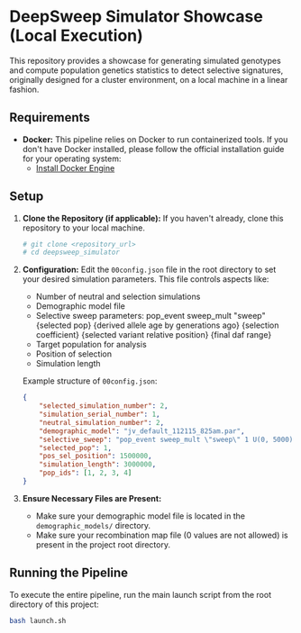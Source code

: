 # DeepSweep Simulator Showcase (Local Execution)

This repository provides a showcase for generating simulated genotypes and compute population genetics statistics to detect selective signatures, originally designed for a cluster environment, on a local machine in a linear fashion. 

## Requirements

*   **Docker:** This pipeline relies on Docker to run containerized tools. If you don't have Docker installed, please follow the official installation guide for your operating system:
    *   [Install Docker Engine](https://docs.docker.com/engine/install/)

## Setup

1.  **Clone the Repository (if applicable):**
    If you haven't already, clone this repository to your local machine.
    ```bash
    # git clone <repository_url>
    # cd deepsweep_simulator
    ```

2.  **Configuration:**
    Edit the `00config.json` file in the root directory to set your desired simulation parameters. This file controls aspects like:
    *   Number of neutral and selection simulations
    *   Demographic model file
    *   Selective sweep parameters: pop_event sweep_mult \"sweep\" {selected pop} {derived allele age by generations ago} {selection coefficient} {selected variant relative position} {final daf range}
    *   Target population for analysis
    *   Position of selection
    *   Simulation length

    Example structure of `00config.json`:
    ```json
    {
        "selected_simulation_number": 2,
        "simulation_serial_number": 1,
        "neutral_simulation_number": 2,
        "demographic_model": "jv_default_112115_825am.par",
        "selective_sweep": "pop_event sweep_mult \"sweep\" 1 U(0, 5000) E(20) .5 .05-.95",
        "selected_pop": 1,
        "pos_sel_position": 1500000,
        "simulation_length": 3000000,
        "pop_ids": [1, 2, 3, 4]
    }
    ```

3.  **Ensure Necessary Files are Present:**
    *   Make sure your demographic model file is located in the `demographic_models/` directory.
    *   Make sure your recombination map file (0 values are not allowed) is present in the project root directory.

## Running the Pipeline

To execute the entire pipeline, run the main launch script from the root directory of this project:

```bash
bash launch.sh

